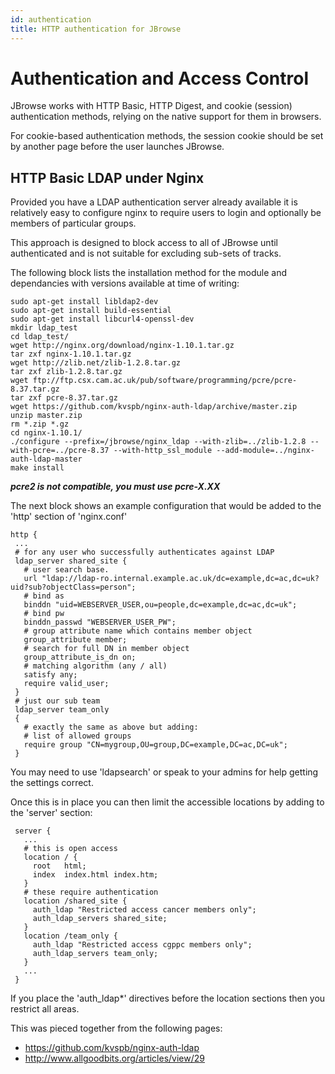 ```yaml
---
id: authentication
title: HTTP authentication for JBrowse
---
```


# Authentication and Access Control

JBrowse works with HTTP Basic, HTTP Digest, and cookie (session) authentication methods, relying on the native support for them in browsers.

For cookie-based authentication methods, the session cookie should be set by another page before the user launches JBrowse.

## HTTP Basic LDAP under Nginx

Provided you have a LDAP authentication server already available it is relatively easy to configure nginx to require users to login and optionally be members of particular groups.

This approach is designed to block access to all of JBrowse until authenticated and is not suitable for excluding sub-sets of tracks.

The following block lists the installation method for the module and dependancies with versions available at time of writing:

```
sudo apt-get install libldap2-dev
sudo apt-get install build-essential
sudo apt-get install libcurl4-openssl-dev
mkdir ldap_test
cd ldap_test/
wget http://nginx.org/download/nginx-1.10.1.tar.gz
tar zxf nginx-1.10.1.tar.gz
wget http://zlib.net/zlib-1.2.8.tar.gz
tar zxf zlib-1.2.8.tar.gz
wget ftp://ftp.csx.cam.ac.uk/pub/software/programming/pcre/pcre-8.37.tar.gz
tar zxf pcre-8.37.tar.gz
wget https://github.com/kvspb/nginx-auth-ldap/archive/master.zip
unzip master.zip
rm *.zip *.gz
cd nginx-1.10.1/
./configure --prefix=/jbrowse/nginx_ldap --with-zlib=../zlib-1.2.8 --with-pcre=../pcre-8.37 --with-http_ssl_module --add-module=../nginx-auth-ldap-master
make install
```

**_pcre2 is not compatible, you must use pcre-X.XX_**

The next block shows an example configuration that would be added to the 'http' section of 'nginx.conf'

```
http {
 ...
 # for any user who successfully authenticates against LDAP
 ldap_server shared_site {
   # user search base.
   url "ldap://ldap-ro.internal.example.ac.uk/dc=example,dc=ac,dc=uk?uid?sub?objectClass=person";
   # bind as
   binddn "uid=WEBSERVER_USER,ou=people,dc=example,dc=ac,dc=uk";
   # bind pw
   binddn_passwd "WEBSERVER_USER_PW";
   # group attribute name which contains member object
   group_attribute member;
   # search for full DN in member object
   group_attribute_is_dn on;
   # matching algorithm (any / all)
   satisfy any;
   require valid_user;
 }
 # just our sub team
 ldap_server team_only
 {
   # exactly the same as above but adding:
   # list of allowed groups
   require group "CN=mygroup,OU=group,DC=example,DC=ac,DC=uk";
 }
```

You may need to use 'ldapsearch' or speak to your admins for help getting the settings correct.

Once this is in place you can then limit the accessible locations by adding to the 'server' section:

```
 server {
   ...
   # this is open access
   location / {
     root   html;
     index  index.html index.htm;
   }
   # these require authentication
   location /shared_site {
     auth_ldap "Restricted access cancer members only";
     auth_ldap_servers shared_site;
   }
   location /team_only {
     auth_ldap "Restricted access cgppc members only";
     auth_ldap_servers team_only;
   }
   ...
 }
```

If you place the 'auth_ldap\*' directives before the location sections then you restrict all areas.

This was pieced together from the following pages:

-   <https://github.com/kvspb/nginx-auth-ldap>
-   <http://www.allgoodbits.org/articles/view/29>

